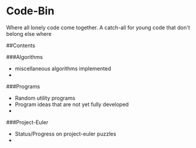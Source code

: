 Code-Bin
========

Where all lonely code come together. A catch-all for young code that don't belong else where


##Contents

###Algorithms
  - miscellaneous algorithms implemented
  - 

###Programs
  - Random utility programs
  - Program ideas that are not yet fully developed 
  - 
  
###Project-Euler
  - Status/Progress on project-euler puzzles
  - 

